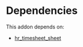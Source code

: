 # Dependencies

This addon depends on:

- [hr_timesheet_sheet](https://github.com/bringout/oca-mrp)
